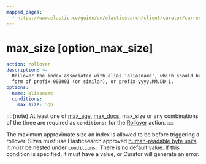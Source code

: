 ```yaml
---
mapped_pages:
  - https://www.elastic.co/guide/en/elasticsearch/client/curator/current/option_max_size.html
---
```


# max_size [option_max_size]

```yaml
action: rollover
description: >-
  Rollover the index associated with alias 'aliasname', which should be in the
  form of prefix-000001 (or similar), or prefix-yyyy.MM.DD-1.
options:
  name: aliasname
  conditions:
    max_size: 5gb
```

::::{note}
At least one of [max_age](/reference/option_max_age.md), [max_docs](/reference/option_max_docs.md), max_size or any combinations of the three are required as `conditions:` for the [Rollover](/reference/rollover.md) action.
::::


The maximum approximate size an index is allowed to be before triggering a rollover.  Sizes must use Elasticsearch approved [human-readable byte units](http://www.elastic.co/guide/en/elasticsearch/reference/8.15/common-options.md). It *must* be nested under `conditions:` There is no default value.  If this condition is specified, it must have a value, or Curator will generate an error.


